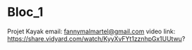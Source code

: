 # Bloc_1
Projet Kayak
email: fannymalmartel@gmail.com
video link: https://share.vidyard.com/watch/KyyXvFYt1zznhpGx1UUtwu?
